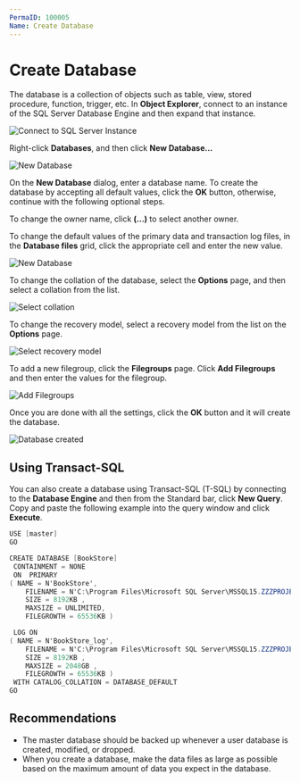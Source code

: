 ```yaml
---
PermaID: 100005
Name: Create Database
---
```


# Create Database

The database is a collection of objects such as table, view, stored procedure, function, trigger, etc. In **Object Explorer**, connect to an instance of the SQL Server Database Engine and then expand that instance.

<img src="images/create-database-1.png" alt="Connect to SQL Server Instance">

Right-click **Databases**, and then click **New Database...**

<img src="images/create-database-2.png" alt="New Database">

On the **New Database** dialog, enter a database name. To create the database by accepting all default values, click the **OK** button, otherwise, continue with the following optional steps.

To change the owner name, click **(...)** to select another owner.

To change the default values of the primary data and transaction log files, in the **Database files** grid, click the appropriate cell and enter the new value.

<img src="images/create-database-3.png" alt="New Database">

To change the collation of the database, select the **Options** page, and then select a collation from the list.

<img src="images/create-database-4.png" alt="Select collation">

To change the recovery model, select a recovery model from the list on the **Options** page.

<img src="images/create-database-5.png" alt="Select recovery model">

To add a new filegroup, click the **Filegroups** page. Click **Add Filegroups** and then enter the values for the filegroup.

<img src="images/create-database-6.png" alt="Add Filegroups">

Once you are done with all the settings, click the **OK** button and it will create the database.

<img src="images/create-database-6.png" alt="Database created">

## Using Transact-SQL

You can also create a database using Transact-SQL (T-SQL) by connecting to the **Database Engine** and then from the Standard bar, click **New Query**. Copy and paste the following example into the query window and click **Execute**. 

```csharp
USE [master]
GO

CREATE DATABASE [BookStore]
 CONTAINMENT = NONE
 ON  PRIMARY 
( NAME = N'BookStore', 
	FILENAME = N'C:\Program Files\Microsoft SQL Server\MSSQL15.ZZZPROJECT\MSSQL\DATA\BookStore.mdf' , 
	SIZE = 8192KB , 
	MAXSIZE = UNLIMITED, 
	FILEGROWTH = 65536KB )

 LOG ON 
( NAME = N'BookStore_log', 
	FILENAME = N'C:\Program Files\Microsoft SQL Server\MSSQL15.ZZZPROJECT\MSSQL\DATA\BookStore_log.ldf' , 
	SIZE = 8192KB , 
	MAXSIZE = 2048GB , 
	FILEGROWTH = 65536KB )
 WITH CATALOG_COLLATION = DATABASE_DEFAULT
GO
```

## Recommendations

 - The master database should be backed up whenever a user database is created, modified, or dropped.
 - When you create a database, make the data files as large as possible based on the maximum amount of data you expect in the database.
